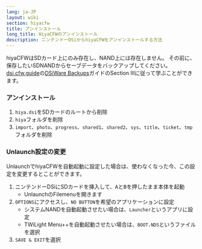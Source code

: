 ```yaml
---
lang: ja-JP
layout: wiki
section: hiyacfw
title: アンインストール
long_title: HiyaCFWのアンインストール
description: ニンテンドーDSiからhiyaCFWをアンインストールする方法
---
```


hiyaCFWはSDカード上にのみ存在し、NAND上には存在しません。 その前に、保存したいSDNANDからセーブデータをバックアップしてください。 [dsi.cfw.guide](https://dsi.cfw.guide)の[DSiWare Backups](https://dsi.cfw.guide/dsiware-backups.html#section-iii---extracting-the-save-file-optional)ガイドのSection IIIに従って学ぶことができます。

### アンインストール
1. `hiya.dsi`をSDカードのルートから削除
1. `hiya`フォルダを削除
1. `import`、`photo`、`progress`、`shared1`、`shared2`、`sys`、`title`、`ticket`、`tmp`フォルダを削除

### Unlaunch設定の変更

UnlaunchでhiyaCFWを自動起動に設定した場合は、使わなくなった今、この設定を変更するとことができます。

1. ニンテンドーDSiにSDカードを挿入して、<kbd class="face">A</kbd>と<kbd class="face">B</kbd>を押したまま本体を起動
   - UnlaunchのFilemenuを開きます
1. `OPTIONS`にアクセスし、`NO BUTTON`を希望のアプリケーションに設定
   - システムNANDを自動起動させたい場合は、`Launcher`というアプリに設定
   - TWiLight Menu++を自動起動させたい場合は、`BOOT.NDS`というファイルを選択
1. `SAVE & EXIT`を選択
